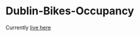 # Dublin-Bikes-Occupancy

Currently [live here](ec2-54-154-159-134.eu-west-1.compute.amazonaws.com)

